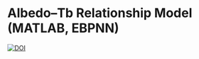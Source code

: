 # Albedo–Tb Relationship Model (MATLAB, EBPNN)
[![DOI](https://zenodo.org/badge/DOI/10.5281/zenodo.15307663.svg)](https://doi.org/10.5281/zenodo.15307663)
